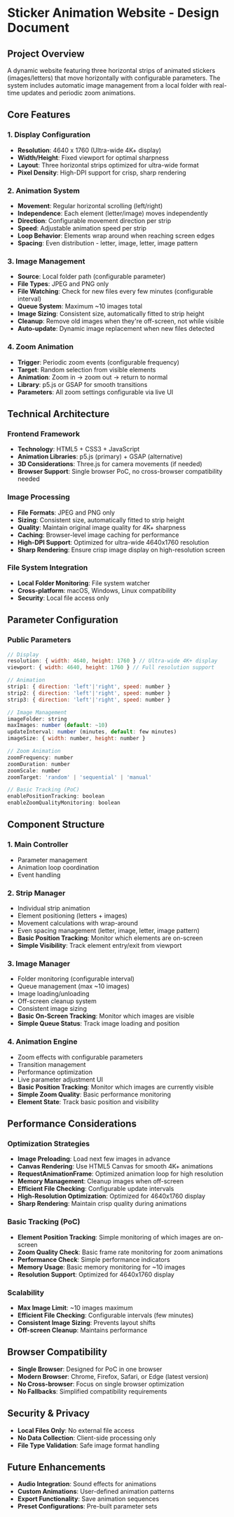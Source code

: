 # Sticker Animation Website - Design Document

## Project Overview
A dynamic website featuring three horizontal strips of animated stickers (images/letters) that move horizontally with configurable parameters. The system includes automatic image management from a local folder with real-time updates and periodic zoom animations.

## Core Features

### 1. Display Configuration
- **Resolution**: 4640 x 1760 (Ultra-wide 4K+ display)
- **Width/Height**: Fixed viewport for optimal sharpness
- **Layout**: Three horizontal strips optimized for ultra-wide format
- **Pixel Density**: High-DPI support for crisp, sharp rendering

### 2. Animation System
- **Movement**: Regular horizontal scrolling (left/right)
- **Independence**: Each element (letter/image) moves independently
- **Direction**: Configurable movement direction per strip
- **Speed**: Adjustable animation speed per strip
- **Loop Behavior**: Elements wrap around when reaching screen edges
- **Spacing**: Even distribution - letter, image, letter, image pattern

### 3. Image Management
- **Source**: Local folder path (configurable parameter)
- **File Types**: JPEG and PNG only
- **File Watching**: Check for new files every few minutes (configurable interval)
- **Queue System**: Maximum ~10 images total
- **Image Sizing**: Consistent size, automatically fitted to strip height
- **Cleanup**: Remove old images when they're off-screen, not while visible
- **Auto-update**: Dynamic image replacement when new files detected

### 4. Zoom Animation
- **Trigger**: Periodic zoom events (configurable frequency)
- **Target**: Random selection from visible elements
- **Animation**: Zoom in → zoom out → return to normal
- **Library**: p5.js or GSAP for smooth transitions
- **Parameters**: All zoom settings configurable via live UI

## Technical Architecture

### Frontend Framework
- **Technology**: HTML5 + CSS3 + JavaScript
- **Animation Libraries**: p5.js (primary) + GSAP (alternative)
- **3D Considerations**: Three.js for camera movements (if needed)
- **Browser Support**: Single browser PoC, no cross-browser compatibility needed

### Image Processing
- **File Formats**: JPEG and PNG only
- **Sizing**: Consistent size, automatically fitted to strip height
- **Quality**: Maintain original image quality for 4K+ sharpness
- **Caching**: Browser-level image caching for performance
- **High-DPI Support**: Optimized for ultra-wide 4640x1760 resolution
- **Sharp Rendering**: Ensure crisp image display on high-resolution screen

### File System Integration
- **Local Folder Monitoring**: File system watcher
- **Cross-platform**: macOS, Windows, Linux compatibility
- **Security**: Local file access only

## Parameter Configuration

### Public Parameters
```javascript
// Display
resolution: { width: 4640, height: 1760 } // Ultra-wide 4K+ display
viewport: { width: 4640, height: 1760 } // Full resolution support

// Animation
strip1: { direction: 'left'|'right', speed: number }
strip2: { direction: 'left'|'right', speed: number }
strip3: { direction: 'left'|'right', speed: number }

// Image Management
imageFolder: string
maxImages: number (default: ~10)
updateInterval: number (minutes, default: few minutes)
imageSize: { width: number, height: number }

// Zoom Animation
zoomFrequency: number
zoomDuration: number
zoomScale: number
zoomTarget: 'random' | 'sequential' | 'manual'

// Basic Tracking (PoC)
enablePositionTracking: boolean
enableZoomQualityMonitoring: boolean
```

## Component Structure

### 1. Main Controller
- Parameter management
- Animation loop coordination
- Event handling

### 2. Strip Manager
- Individual strip animation
- Element positioning (letters + images)
- Movement calculations with wrap-around
- Even spacing management (letter, image, letter, image pattern)
- **Basic Position Tracking**: Monitor which elements are on-screen
- **Simple Visibility**: Track element entry/exit from viewport

### 3. Image Manager
- Folder monitoring (configurable interval)
- Queue management (max ~10 images)
- Image loading/unloading
- Off-screen cleanup system
- Consistent image sizing
- **Basic On-Screen Tracking**: Monitor which images are visible
- **Simple Queue Status**: Track image loading and position

### 4. Animation Engine
- Zoom effects with configurable parameters
- Transition management
- Performance optimization
- Live parameter adjustment UI
- **Basic Position Tracking**: Monitor which images are currently visible
- **Simple Zoom Quality**: Basic performance monitoring
- **Element State**: Track basic position and visibility

## Performance Considerations

### Optimization Strategies
- **Image Preloading**: Load next few images in advance
- **Canvas Rendering**: Use HTML5 Canvas for smooth 4K+ animations
- **RequestAnimationFrame**: Optimized animation loop for high resolution
- **Memory Management**: Cleanup images when off-screen
- **Efficient File Checking**: Configurable update intervals
- **High-Resolution Optimization**: Optimized for 4640x1760 display
- **Sharp Rendering**: Maintain crisp quality during animations

### Basic Tracking (PoC)
- **Element Position Tracking**: Simple monitoring of which images are on-screen
- **Zoom Quality Check**: Basic frame rate monitoring for zoom animations
- **Performance Check**: Simple performance indicators
- **Memory Usage**: Basic memory monitoring for ~10 images
- **Resolution Support**: Optimized for 4640x1760 display

### Scalability
- **Max Image Limit**: ~10 images maximum
- **Efficient File Checking**: Configurable intervals (few minutes)
- **Consistent Image Sizing**: Prevents layout shifts
- **Off-screen Cleanup**: Maintains performance

## Browser Compatibility
- **Single Browser**: Designed for PoC in one browser
- **Modern Browser**: Chrome, Firefox, Safari, or Edge (latest version)
- **No Cross-browser**: Focus on single browser optimization
- **No Fallbacks**: Simplified compatibility requirements

## Security & Privacy
- **Local Files Only**: No external file access
- **No Data Collection**: Client-side processing only
- **File Type Validation**: Safe image format handling

## Future Enhancements
- **Audio Integration**: Sound effects for animations
- **Custom Animations**: User-defined animation patterns
- **Export Functionality**: Save animation sequences
- **Preset Configurations**: Pre-built parameter sets

